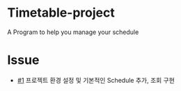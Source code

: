 # Timetable-project
A Program to help you manage your schedule
# Issue
+ [#1](https://github.com/hyungoo7703/timetable-project/issues/1) 프로젝트 환경 설정 및 기본적인 Schedule 추가, 조회 구현 <br>
